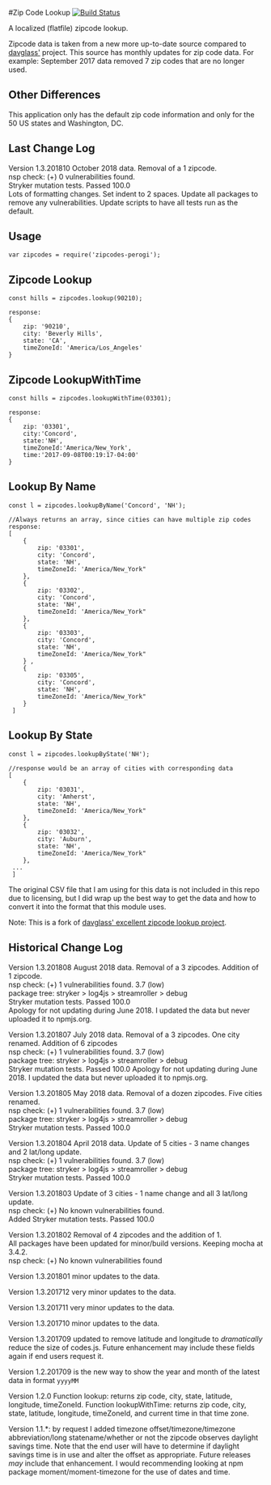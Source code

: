 #Zip Code Lookup
[![Build Status](https://travis-ci.org/perogi/zipcodes-perogi.svg?branch=master)](https://travis-ci.org/perogi/zipcodes-perogi)

A localized (flatfile) zipcode lookup.

Zipcode data is taken from a new more up-to-date source compared to [davglass'](https://github.com/davglass/zipcodes) project. 
This source has monthly updates for zip code data. For example: September 2017 data removed 7 zip codes that are no longer used.

## Other Differences
This application only has the default zip code information and only for the 50 US states and Washington, DC.  

## Last Change Log
Version 1.3.201810 October 2018 data. Removal of a 1 zipcode.  
nsp check: (+) 0 vulnerabilities found.  
Stryker mutation tests.  Passed 100.0  
Lots of formatting changes. Set indent to 2 spaces.
Update all packages to remove any vulnerabilities. 
Update scripts to have all tests run as the default.

## Usage
    var zipcodes = require('zipcodes-perogi');

## Zipcode Lookup
    const hills = zipcodes.lookup(90210);  
      
    response:
    { 
        zip: '90210',
        city: 'Beverly Hills',
        state: 'CA',
        timeZoneId: 'America/Los_Angeles'
    }

## Zipcode LookupWithTime
    const hills = zipcodes.lookupWithTime(03301);  
      
    response:
    { 
        zip: '03301',
        city:'Concord',
        state:'NH',
        timeZoneId:'America/New_York',
        time:'2017-09-08T00:19:17-04:00'
    }


## Lookup By Name
    const l = zipcodes.lookupByName('Concord', 'NH');  
      
    //Always returns an array, since cities can have multiple zip codes
    response: 
    [ 
        { 
            zip: '03301',
            city: 'Concord',
            state: 'NH',
            timeZoneId: 'America/New_York"
        },
        { 
            zip: '03302',
            city: 'Concord',
            state: 'NH',
            timeZoneId: 'America/New_York"
        },
        { 
            zip: '03303',
            city: 'Concord',
            state: 'NH',
            timeZoneId: 'America/New_York" 
        } ,
        { 
            zip: '03305',
            city: 'Concord',
            state: 'NH',
            timeZoneId: 'America/New_York"
        } 
     ]
     
## Lookup By State
    const l = zipcodes.lookupByState('NH');
      
    //response would be an array of cities with corresponding data
    [ 
        { 
            zip: '03031',
            city: 'Amherst',
            state: 'NH',
            timeZoneId: 'America/New_York"
        },
        { 
            zip: '03032',
            city: 'Auburn',
            state: 'NH',
            timeZoneId: 'America/New_York"
        },
     ...
     ]


The original CSV file that I am using for this data is not included in this repo due to licensing, but I did wrap up
the best way to get the data and how to convert it into the format that this module uses.

Note: This is a fork of [davglass' excellent zipcode lookup project](https://github.com/davglass/zipcodes).

## Historical Change Log
Version 1.3.201808 August 2018 data. Removal of a 3 zipcodes. Addition of 1 zipcode.  
nsp check: (+) 1 vulnerabilities found. 3.7 (low)  
package tree: stryker > log4js > streamroller > debug   
Stryker mutation tests.  Passed 100.0  
Apology for not updating during June 2018. I updated the data but never uploaded it to npmjs.org.  

Version 1.3.201807 July 2018 data. Removal of a 3 zipcodes. One city renamed. Addition of 6 zipcodes  
nsp check: (+) 1 vulnerabilities found. 3.7 (low)  
package tree: stryker > log4js > streamroller > debug   
Stryker mutation tests.  Passed 100.0
Apology for not updating during June 2018. I updated the data but never uploaded it to npmjs.org.

Version 1.3.201805 May 2018 data. Removal of a dozen zipcodes. Five cities renamed.  
nsp check: (+) 1 vulnerabilities found. 3.7 (low)  
package tree: stryker > log4js > streamroller > debug   
Stryker mutation tests.  Passed 100.0

Version 1.3.201804 April 2018 data. Update of 5 cities - 3 name changes and 2 lat/long update.  
nsp check: (+) 1 vulnerabilities found. 3.7 (low)  
package tree: stryker > log4js > streamroller > debug   
Stryker mutation tests.  Passed 100.0

Version 1.3.201803 Update of 3 cities - 1 name change and all 3 lat/long update.  
nsp check: (+) No known vulnerabilities found.  
Added Stryker mutation tests.  Passed 100.0

Version 1.3.201802 Removal of 4 zipcodes and the addition of 1.  
All packages have been updated for minor/build versions. Keeping mocha at 3.4.2.  
nsp check: (+) No known vulnerabilities found 

Version 1.3.201801 minor updates to the data.

Version 1.3.201712 very minor updates to the data.

Version 1.3.201711 very minor updates to the data.

Version 1.3.201710 minor updates to the data.

Version 1.3.201709 updated to remove latitude and longitude to _dramatically_ reduce the size of codes.js. 
Future enhancement may include these fields again if end users request it.

Version 1.2.201709 is the new way to show the year and month of the latest data in format `yyyyMM` 

Version 1.2.0 
    Function lookup: returns zip code, city, state, latitude, longitude, timeZoneId.
    Function lookupWithTime: returns zip code, city, state, latitude, longitude, timeZoneId, and current time in that time zone.

Version 1.1.*: by request I added timezone offset/timezone/timezone abbreviation/long statename/whether or not the zipcode observes daylight savings time.
Note that the end user will have to determine if daylight savings time is in use and alter the offset as appropriate. 
Future releases _may_ include that enhancement. I would recommending looking at npm package moment/moment-timezone for the use of dates and time.
